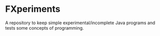 # FXperiments
A repository to keep simple experimental/incomplete Java programs and tests some concepts of programming.
